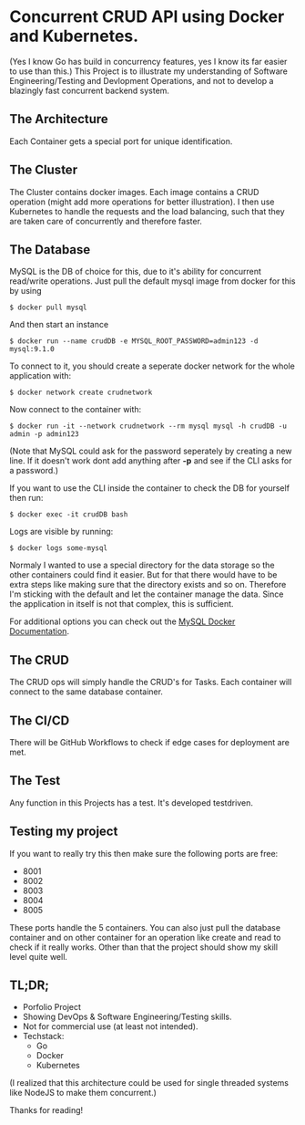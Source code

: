 # Concurrent CRUD API using Docker and Kubernetes.
(Yes I know Go has build in concurrency features, yes I know its far easier to use than this.)
This Project is to illustrate my understanding of Software Engineering/Testing and Devlopment Operations, 
and not to develop a blazingly fast concurrent backend system. 

## The Architecture
Each Container gets a special port for unique identification.

## The Cluster
The Cluster contains docker images. Each image contains a CRUD operation (might add more operations for better illustration).
I then use Kubernetes to handle the requests and the load balancing, such that they are taken care of concurrently and therefore faster.

## The Database
MySQL is the DB of choice for this, due to it's ability for concurrent read/write operations.
Just pull the default mysql image from docker for this by using 
```
$ docker pull mysql
```
And then start an instance
```
$ docker run --name crudDB -e MYSQL_ROOT_PASSWORD=admin123 -d mysql:9.1.0
```

To connect to it, you should create a seperate docker network for the whole application with:
```
$ docker network create crudnetwork
```

Now connect to the container with:

```
$ docker run -it --network crudnetwork --rm mysql mysql -h crudDB -u admin -p admin123
```
(Note that MySQL could ask for the password seperately by creating a new line. If it doesn't work dont add anything after **-p** and see if the CLI asks for a password.)



If you want to use the CLI inside the container to check the DB for yourself then run:
```
$ docker exec -it crudDB bash
```

Logs are visible by running:
```
$ docker logs some-mysql

```

Normaly I wanted to use a special directory for the data storage so the other containers could find it easier. But for that there would have to be extra steps 
like making sure that the directory exists and so on. Therefore I'm sticking with the default and let the container manage the data. Since the application in itself
is not that complex, this is sufficient.

For additional options you can check out the [MySQL Docker Documentation](https://hub.docker.com/_/mysql).


## The CRUD
The CRUD ops will simply handle the CRUD's for Tasks. Each container will connect to the same database container.

## The CI/CD
There will be GitHub Workflows to check if edge cases for deployment are met.

## The Test
Any function in this Projects has a test. It's developed testdriven.

## Testing my project
If you want to really try this then make sure the following ports are free:
- 8001
- 8002
- 8003
- 8004
- 8005

These ports handle the 5 containers. 
You can also just pull the database container and on other container for an operation like create and read to check if it really works. 
Other than that the project should show my skill level quite well.

## TL;DR;
- Porfolio Project
- Showing DevOps & Software Engineering/Testing skills.
- Not for commercial use (at least not intended).
- Techstack:
    - Go
    - Docker
    - Kubernetes

(I realized that this architecture could be used for single threaded systems like NodeJS to make them concurrent.)

Thanks for reading!